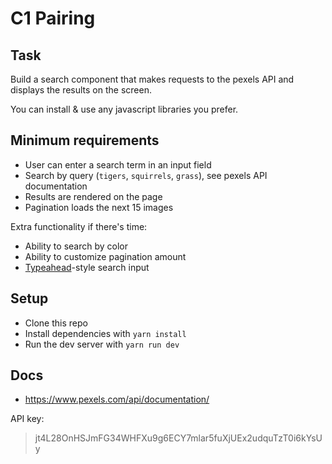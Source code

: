# C1 Pairing

## Task

Build a search component that makes requests to the pexels API and displays the results on the screen. 

You can install & use any javascript libraries you prefer.


## Minimum requirements
- User can enter a search term in an input field
- Search by query (`tigers`, `squirrels`, `grass`), see pexels API documentation
- Results are rendered on the page
- Pagination loads the next 15 images

Extra functionality if there's time:
- Ability to search by color
- Ability to customize pagination amount
- [Typeahead](https://en.wikipedia.org/wiki/Incremental_search)-style search input

## Setup
- Clone this repo
- Install dependencies with `yarn install`
- Run the dev server with `yarn run dev`


## Docs
- https://www.pexels.com/api/documentation/

API key:
> jt4L28OnHSJmFG34WHFXu9g6ECY7mlar5fuXjUEx2udquTzT0i6kYsUy